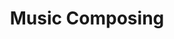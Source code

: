 ---
layout: "layouts/simple.njk"
title: "Music Composing"
description: "Pellentesque habitant morbi tristique senectus et netus et malesuada fames."
faIcon: "music"
tags: "services"
---